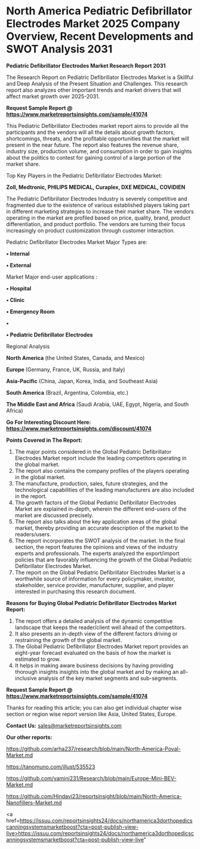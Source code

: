 # North America Pediatric Defibrillator Electrodes Market 2025 Company Overview, Recent Developments and SWOT Analysis 2031

<strong>Pediatric Defibrillator Electrodes Market Research Report 2031</strong>

The Research Report on Pediatric Defibrillator Electrodes Market is a Skillful and Deep Analysis of the Present Situation and Challenges. This research report also analyzes other important trends and market drivers that will affect market growth over 2025-2031.

<strong>Request Sample Report @ <a href=https://www.marketreportsinsights.com/sample/41074>https://www.marketreportsinsights.com/sample/41074</a></strong>

This Pediatric Defibrillator Electrodes market report aims to provide all the participants and the vendors will all the details about growth factors, shortcomings, threats, and the profitable opportunities that the market will present in the near future. The report also features the revenue share, industry size, production volume, and consumption in order to gain insights about the politics to contest for gaining control of a large portion of the market share.

Top Key Players in the Pediatric Defibrillator Electrodes Market:

<strong>Zoll, Medtronic, PHILIPS MEDICAL, Curaplex, DXE MEDICAL, COVIDIEN</strong>

The Pediatric Defibrillator Electrodes Industry is severely competitive and fragmented due to the existence of various established players taking part in different marketing strategies to increase their market share. The vendors operating in the market are profiled based on price, quality, brand, product differentiation, and product portfolio. The vendors are turning their focus increasingly on product customization through customer interaction.

Pediatric Defibrillator Electrodes Market Major Types are:

<strong>•  Internal

•  External</strong>

Market Major end-user applications :

<strong>•  Hospital

•  Clinic

•  Emergency Room

•  

•  Pediatric Defibrillator Electrodes</strong>

Regional Analysis

</u><strong><b>North America</b></strong> (the United States, Canada, and Mexico)

<strong><b>Europe </b></strong>(Germany, France, UK, Russia, and Italy)

<strong><b>Asia-Pacific</b></strong> (China, Japan, Korea, India, and Southeast Asia)

<strong><b>South America</b></strong> (Brazil, Argentina, Colombia, etc.)

<strong><b>The Middle East and Africa</b></strong> (Saudi Arabia, UAE, Egypt, Nigeria, and South Africa)

<strong>Go For Interesting Discount Here: <a href=https://www.marketreportsinsights.com/discount/41074>https://www.marketreportsinsights.com/discount/41074</a></strong>

<strong>Points Covered in The Report:</strong>
<ol>
  <li>The major points considered in the Global Pediatric Defibrillator Electrodes Market report include the leading competitors operating in the global market.</li>
  <li>The report also contains the company profiles of the players operating in the global market.</li>
  <li>The manufacture, production, sales, future strategies, and the technological capabilities of the leading manufacturers are also included in the report.</li>
  <li>The growth factors of the Global Pediatric Defibrillator Electrodes Market are explained in-depth, wherein the different end-users of the market are discussed precisely.</li>
  <li>The report also talks about the key application areas of the global market, thereby providing an accurate description of the market to the readers/users.</li>
  <li>The report incorporates the SWOT analysis of the market. In the final section, the report features the opinions and views of the industry experts and professionals. The experts analyzed the export/import policies that are favorably influencing the growth of the Global Pediatric Defibrillator Electrodes Market.</li>
  <li>The report on the Global Pediatric Defibrillator Electrodes Market is a worthwhile source of information for every policymaker, investor, stakeholder, service provider, manufacturer, supplier, and player interested in purchasing this research document.</li>
</ol>
<strong>Reasons for Buying Global Pediatric Defibrillator Electrodes Market Report:</strong>

<ol>
  <li>The report offers a detailed analysis of the dynamic competitive landscape that keeps the reader/client well ahead of the competitors.</li>
  <li>It also presents an in-depth view of the different factors driving or restraining the growth of the global market.</li>
  <li>The Global Pediatric Defibrillator Electrodes Market report provides an eight-year forecast evaluated on the basis of how the market is estimated to grow.</li>
  <li>It helps in making aware business decisions by having providing thorough insights insights into the global market and by making an all-inclusive analysis of the key market segments and sub-segments.</li>
</ol>
<strong>Request Sample Report @ <a href=https://www.marketreportsinsights.com/sample/41074>https://www.marketreportsinsights.com/sample/41074</a></strong>


Thanks for reading this article; you can also get individual chapter wise section or region wise report version like Asia, United States, Europe.

<strong>Contact Us:</strong>
sales@marketreportsinsights.com

<strong>Our other reports:</strong>

<a href=https://github.com/arha237/research/blob/main/North-America-Poval-Market.md>https://github.com/arha237/research/blob/main/North-America-Poval-Market.md</a>

<a href=https://tanomuno.com/illust/535523>https://tanomuno.com/illust/535523</a>

<a href=https://github.com/yamini231/Research/blob/main/Europe-Mini-BEV-Market.md>https://github.com/yamini231/Research/blob/main/Europe-Mini-BEV-Market.md</a>

<a href=https://github.com/Hindavi23/reportsinsight/blob/main/North-America-Nanofillers-Market.md>https://github.com/Hindavi23/reportsinsight/blob/main/North-America-Nanofillers-Market.md</a>

<a href=https://issuu.com/reportsinsights24/docs/northamerica3dorthopedicscanningsystemsmarketboost?cta=post-publish-view-live>https://issuu.com/reportsinsights24/docs/northamerica3dorthopedicscanningsystemsmarketboost?cta=post-publish-view-live</a>"
